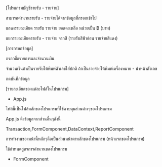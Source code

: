 [โปรแกรมบัญชีรายรับ - รายจ่าย]

สามารถคำนวนรายรับ - รายจ่ายได้จากข้อมูลที่กรอกเข้าไป

แสดงรายละเอียด รายรับ รายจ่าย ยอดคงเหลือ หน่วยเป็น ฿ (บาท)

แยกรายละเอียดรายรับ - รายจ่าย จากสี (รายรับสีฟ้าอ่อน รายจ่ายสีแดง)

[การกรอกข้อมูล]

กรอกชื่อรายการและจำนวนเงิน

จำนวนเงินถ้าเป็นรายรับให้พิมพ์ตัวเลขใส่ปกติ ถ้าเป็นรายจ่ายให้พิมพ์เครื่องหมาย - นำหน้าตัวเลข

กดบันทึกข้อมูล

[รายละเอียดของแต่ละไฟล์ในโปรแกรม]

- App.js

ไฟล์นี้เป็นไฟล์หลักของโปรแกรมที่ใช้ควบคุมส่วนต่างๆของโปรแกรม

App.js ดึงข้อมูลจากส่วนอื่นๆดังนี้

Transaction,FormComponent,DataContext,ReportComponent

การทำงานของหน้านี้หลักๆคือเป็นส่วนหน้าตาหลักของโปรแกรม (หน้าแรกของโปรแกรม)

ใช้กำหนดสูตรการคำนวนของโปรแกรม

- FormComponent
